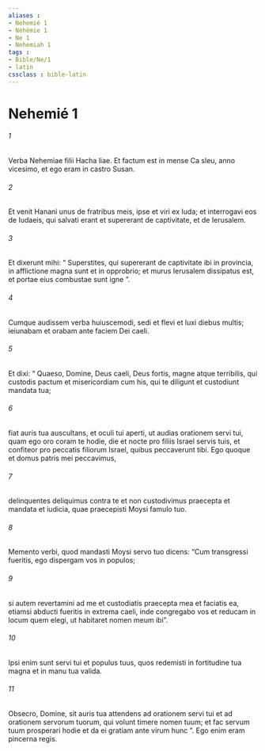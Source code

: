 ```yaml
---
aliases : 
- Nehemié 1
- Néhémie 1
- Ne 1
- Nehemiah 1
tags : 
- Bible/Ne/1
- latin
cssclass : bible-latin
---
```


# Nehemié 1

###### 1
Verba Nehemiae filii Hacha liae. Et factum est in mense Ca sleu, anno vicesimo, et ego eram in castro Susan. 
###### 2
Et venit Hanani unus de fratribus meis, ipse et viri ex Iuda; et interrogavi eos de Iudaeis, qui salvati erant et supererant de captivitate, et de Ierusalem. 
###### 3
Et dixerunt mihi: “ Superstites, qui supererant de captivitate ibi in provincia, in afflictione magna sunt et in opprobrio; et murus Ierusalem dissipatus est, et portae eius combustae sunt igne ”.
###### 4
Cumque audissem verba huiuscemodi, sedi et flevi et luxi diebus multis; ieiunabam et orabam ante faciem Dei caeli. 
###### 5
Et dixi: “ Quaeso, Domine, Deus caeli, Deus fortis, magne atque terribilis, qui custodis pactum et misericordiam cum his, qui te diligunt et custodiunt mandata tua; 
###### 6
fiat auris tua auscultans, et oculi tui aperti, ut audias orationem servi tui, quam ego oro coram te hodie, die et nocte pro filiis Israel servis tuis, et confiteor pro peccatis filiorum Israel, quibus peccaverunt tibi. Ego quoque et domus patris mei peccavimus, 
###### 7
delinquentes deliquimus contra te et non custodivimus praecepta et mandata et iudicia, quae praecepisti Moysi famulo tuo.
###### 8
Memento verbi, quod mandasti Moysi servo tuo dicens: “Cum transgressi fueritis, ego dispergam vos in populos; 
###### 9
si autem revertamini ad me et custodiatis praecepta mea et faciatis ea, etiamsi abducti fueritis in extrema caeli, inde congregabo vos et reducam in locum quem elegi, ut habitaret nomen meum ibi”. 
###### 10
Ipsi enim sunt servi tui et populus tuus, quos redemisti in fortitudine tua magna et in manu tua valida.
###### 11
Obsecro, Domine, sit auris tua attendens ad orationem servi tui et ad orationem servorum tuorum, qui volunt timere nomen tuum; et fac servum tuum prosperari hodie et da ei gratiam ante virum hunc ”. Ego enim eram pincerna regis.
